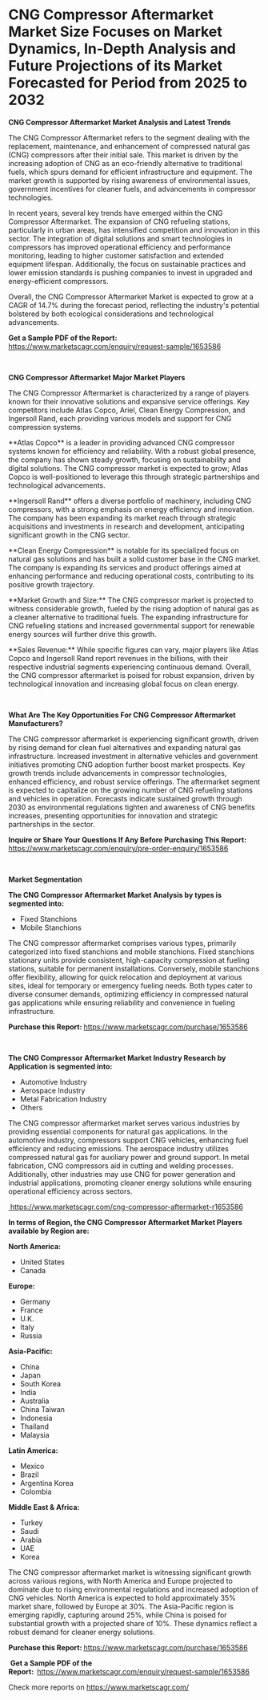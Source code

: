 <p><h1>CNG Compressor Aftermarket Market Size Focuses on Market Dynamics, In-Depth Analysis and Future Projections of its Market Forecasted for Period from 2025 to 2032</h1></p><p><strong>CNG Compressor Aftermarket Market Analysis and Latest Trends</strong></p>
<p><p>The CNG Compressor Aftermarket refers to the segment dealing with the replacement, maintenance, and enhancement of compressed natural gas (CNG) compressors after their initial sale. This market is driven by the increasing adoption of CNG as an eco-friendly alternative to traditional fuels, which spurs demand for efficient infrastructure and equipment. The market growth is supported by rising awareness of environmental issues, government incentives for cleaner fuels, and advancements in compressor technologies.</p><p>In recent years, several key trends have emerged within the CNG Compressor Aftermarket. The expansion of CNG refueling stations, particularly in urban areas, has intensified competition and innovation in this sector. The integration of digital solutions and smart technologies in compressors has improved operational efficiency and performance monitoring, leading to higher customer satisfaction and extended equipment lifespan. Additionally, the focus on sustainable practices and lower emission standards is pushing companies to invest in upgraded and energy-efficient compressors.</p><p>Overall, the CNG Compressor Aftermarket Market is expected to grow at a CAGR of 14.7% during the forecast period, reflecting the industry's potential bolstered by both ecological considerations and technological advancements.</p></p>
<p><strong>Get a Sample PDF of the Report:&nbsp;</strong> <a href="https://www.marketscagr.com/enquiry/request-sample/1653586?utm_campaign=2460&utm_medium=2&utm_source=Github&utm_content=ia&utm_term=08032025&utm_id=cng-compressor-aftermarket">https://www.marketscagr.com/enquiry/request-sample/1653586</a></p>
<p>&nbsp;</p>
<p><strong>CNG Compressor Aftermarket Major Market Players</strong></p>
<p><p>The CNG Compressor Aftermarket is characterized by a range of players known for their innovative solutions and expansive service offerings. Key competitors include Atlas Copco, Ariel, Clean Energy Compression, and Ingersoll Rand, each providing various models and support for CNG compression systems.</p><p>**Atlas Copco** is a leader in providing advanced CNG compressor systems known for efficiency and reliability. With a robust global presence, the company has shown steady growth, focusing on sustainability and digital solutions. The CNG compressor market is expected to grow; Atlas Copco is well-positioned to leverage this through strategic partnerships and technological advancements.</p><p>**Ingersoll Rand** offers a diverse portfolio of machinery, including CNG compressors, with a strong emphasis on energy efficiency and innovation. The company has been expanding its market reach through strategic acquisitions and investments in research and development, anticipating significant growth in the CNG sector.</p><p>**Clean Energy Compression** is notable for its specialized focus on natural gas solutions and has built a solid customer base in the CNG market. The company is expanding its services and product offerings aimed at enhancing performance and reducing operational costs, contributing to its positive growth trajectory.</p><p>**Market Growth and Size:** The CNG compressor market is projected to witness considerable growth, fueled by the rising adoption of natural gas as a cleaner alternative to traditional fuels. The expanding infrastructure for CNG refueling stations and increased governmental support for renewable energy sources will further drive this growth.</p><p>**Sales Revenue:** While specific figures can vary, major players like Atlas Copco and Ingersoll Rand report revenues in the billions, with their respective industrial segments experiencing continuous demand. Overall, the CNG compressor aftermarket is poised for robust expansion, driven by technological innovation and increasing global focus on clean energy.</p></p>
<p>&nbsp;</p>
<p><strong>What Are The Key Opportunities For CNG Compressor Aftermarket Manufacturers?</strong></p>
<p><p>The CNG compressor aftermarket is experiencing significant growth, driven by rising demand for clean fuel alternatives and expanding natural gas infrastructure. Increased investment in alternative vehicles and government initiatives promoting CNG adoption further boost market prospects. Key growth trends include advancements in compressor technologies, enhanced efficiency, and robust service offerings. The aftermarket segment is expected to capitalize on the growing number of CNG refueling stations and vehicles in operation. Forecasts indicate sustained growth through 2030 as environmental regulations tighten and awareness of CNG benefits increases, presenting opportunities for innovation and strategic partnerships in the sector.</p></p>
<p><strong>Inquire or Share Your Questions If Any Before Purchasing This Report:</strong> <a href="https://www.marketscagr.com/enquiry/pre-order-enquiry/1653586?utm_campaign=2460&utm_medium=2&utm_source=Github&utm_content=ia&utm_term=08032025&utm_id=cng-compressor-aftermarket">https://www.marketscagr.com/enquiry/pre-order-enquiry/1653586</a></p>
<p>&nbsp;</p>
<p><strong>Market Segmentation</strong></p>
<p><strong>The CNG Compressor Aftermarket Market Analysis by types is segmented into:</strong></p>
<p><ul><li>Fixed Stanchions</li><li>Mobile Stanchions</li></ul></p>
<p><p>The CNG compressor aftermarket comprises various types, primarily categorized into fixed stanchions and mobile stanchions. Fixed stanchions stationary units provide consistent, high-capacity compression at fueling stations, suitable for permanent installations. Conversely, mobile stanchions offer flexibility, allowing for quick relocation and deployment at various sites, ideal for temporary or emergency fueling needs. Both types cater to diverse consumer demands, optimizing efficiency in compressed natural gas applications while ensuring reliability and convenience in fueling infrastructure.</p></p>
<p><strong>Purchase this Report:&nbsp;</strong><a href="https://www.marketscagr.com/purchase/1653586?utm_campaign=2460&utm_medium=2&utm_source=Github&utm_content=ia&utm_term=08032025&utm_id=cng-compressor-aftermarket">https://www.marketscagr.com/purchase/1653586</a></p>
<p>&nbsp;</p>
<p><strong>The CNG Compressor Aftermarket Market Industry Research by Application is segmented into:</strong></p>
<p><ul><li>Automotive Industry</li><li>Aerospace Industry</li><li>Metal Fabrication Industry</li><li>Others</li></ul></p>
<p><p>The CNG compressor aftermarket market serves various industries by providing essential components for natural gas applications. In the automotive industry, compressors support CNG vehicles, enhancing fuel efficiency and reducing emissions. The aerospace industry utilizes compressed natural gas for auxiliary power and ground support. In metal fabrication, CNG compressors aid in cutting and welding processes. Additionally, other industries may use CNG for power generation and industrial applications, promoting cleaner energy solutions while ensuring operational efficiency across sectors.</p></p>
<p><a href="https://www.marketscagr.com/cng-compressor-aftermarket-r1653586?utm_campaign=2460&utm_medium=2&utm_source=Github&utm_content=ia&utm_term=08032025&utm_id=cng-compressor-aftermarket">&nbsp;https://www.marketscagr.com/cng-compressor-aftermarket-r1653586</a></p>
<p><strong>In terms of Region, the CNG Compressor Aftermarket Market Players available by Region are:</strong></p>
<p>
    <p> <strong> North America: </strong>
        <ul>
            <li>United States</li>
            <li>Canada</li>
        </ul>
        </p> 
    <p> <strong> Europe: </strong>
        <ul>
            <li>Germany</li>
            <li>France</li>
            <li>U.K.</li>
            <li>Italy</li>
            <li>Russia</li>
        </ul>
        </p> 
    <p> <strong> Asia-Pacific: </strong>
        <ul>
            <li>China</li>
            <li>Japan</li>
            <li>South Korea</li>
            <li>India</li>
            <li>Australia</li>
            <li>China Taiwan</li>
            <li>Indonesia</li>
            <li>Thailand</li>
            <li>Malaysia</li>
        </ul>
        </p> 
    <p> <strong> Latin America: </strong>
        <ul>
            <li>Mexico</li>
            <li>Brazil</li>
            <li>Argentina Korea</li>
            <li>Colombia</li>
        </ul>
        </p> 
    <p> <strong> Middle East & Africa: </strong>
        <ul>
            <li>Turkey</li>
            <li>Saudi</li>
            <li>Arabia</li>
            <li>UAE</li>
            <li>Korea</li>
        </ul>
    </p>
    </p>
<p><p>The CNG compressor aftermarket market is witnessing significant growth across various regions, with North America and Europe projected to dominate due to rising environmental regulations and increased adoption of CNG vehicles. North America is expected to hold approximately 35% market share, followed by Europe at 30%. The Asia-Pacific region is emerging rapidly, capturing around 25%, while China is poised for substantial growth with a projected share of 10%. These dynamics reflect a robust demand for cleaner energy solutions.</p></p>
<p><strong>Purchase this Report: </strong><a href="https://www.marketscagr.com/purchase/1653586?utm_campaign=2460&utm_medium=2&utm_source=Github&utm_content=ia&utm_term=08032025&utm_id=cng-compressor-aftermarket">https://www.marketscagr.com/purchase/1653586</a></p>
<p>&nbsp;<strong>Get a Sample PDF of the Report:&nbsp;&nbsp;</strong><a href="https://www.marketscagr.com/enquiry/request-sample/1653586?utm_campaign=2460&utm_medium=2&utm_source=Github&utm_content=ia&utm_term=08032025&utm_id=cng-compressor-aftermarket">https://www.marketscagr.com/enquiry/request-sample/1653586</a></p>
<p><strong></strong></p>
<p>Check more reports on <a href="https://www.marketscagr.com/?utm_campaign=2460&utm_medium=2&utm_source=Github&utm_content=ia&utm_term=08032025&utm_id=cng-compressor-aftermarket">https://www.marketscagr.com/</a></p>